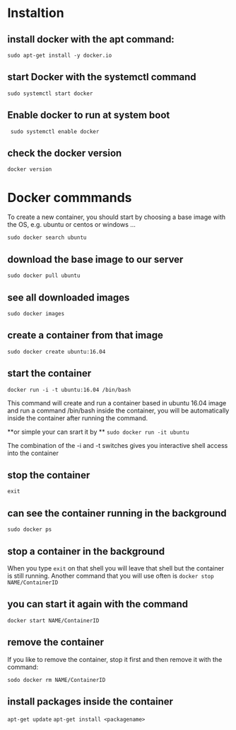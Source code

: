 # Instaltion 
## install docker with the apt command:
```sudo apt-get install -y docker.io```

## start Docker with the systemctl command
```sudo systemctl start docker```

## Enable docker to run at system boot
``` sudo systemctl enable docker```

## check the docker version
```docker version```

# Docker commmands 

To create a new container, you should start by choosing a base image with the OS, e.g. ubuntu or centos or windows ... 

```sudo docker search ubuntu```

## download the base image to our server
```sudo docker pull ubuntu```

## see all downloaded images
```sudo docker images```

## create a container from that image
```sudo docker create ubuntu:16.04```

## start the container 
```docker run -i -t ubuntu:16.04 /bin/bash```

This command will create and run a container based in ubuntu 16.04 image and run a command /bin/bash inside the container, you will be automatically inside the container after running the command. 

**or simple your can srart it by **
```sudo docker run -it ubuntu```

The combination of the -i and -t switches gives you interactive shell access into the container



## stop the container 
```exit```

## can see the container running in the background
```sudo docker ps```

## stop a container in the background 

When you type `exit` on that shell you will leave that shell but the container is still running.
Another command that you will use often is
```docker stop NAME/ContainerID```

##  you can start it again with the command
```docker start NAME/ContainerID```

## remove the container
If you like to remove the container, stop it first and then remove it with the command:

```sodo docker rm NAME/ContainerID```

## install packages inside the container 
```apt-get update```
```apt-get install <packagename>```

